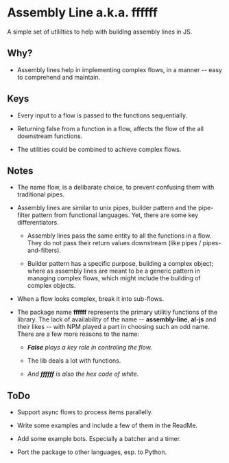 # Assembly Line a.k.a. ffffff

  A simple set of utililties to help with building assembly lines in JS.

## Why?

* Assembly lines help in implementing complex flows, in a manner -- easy to comprehend and maintain.

## Keys

* Every input to a flow is passed to the functions sequentially.

* Returning false from a function in a flow, affects the flow of the all downstream functions.

* The utilities could be combined to achieve complex flows.

## Notes

* The name flow, is a delibarate choice, to prevent confusing them with traditional pipes.

* Assembly lines are similar to unix pipes, builder pattern and the pipe-filter pattern from functional languages. Yet, there are some key differentiators.

	* Assembly lines pass the same entity to all the functions in a flow. They do not pass their return values downstream (like pipes / pipes-and-filters).

	* Builder pattern has a specific purpose, building a complex object; where as assembly lines are meant to be a generic pattern in managing complex flows, which might include the building of complex objects.

* When a flow looks complex, break it into sub-flows.

* The package name **ffffff** represents the primary utilitiy functions of the library. The lack of availability of the name -- **assembly-line**, **al-js** and their likes -- with NPM played a part in choosing such an odd name. There are a few more reasons to the name:

	* ***False** plays a key role in controling the flow.*

	* The lib deals a lot with functions.

	* *And **ffffff** is also the hex code of white.*

## ToDo

* Support async flows to process items parallelly.

* Write some examples and include a few of them in the ReadMe.

* Add some example bots. Especially a batcher and a timer.

* Port the package to other languages, esp. to Python.

